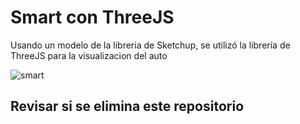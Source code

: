 # Smart con ThreeJS
Usando un modelo de la libreria de Sketchup, se utilizó la librería de ThreeJS para la visualizacion del auto


![smart](https://github.com/beztao01/auto/assets/51276791/8b8cf194-c018-4c30-856b-ae29ec7a8c4e)

## Revisar si se elimina este repositorio
